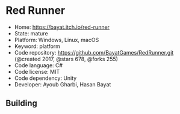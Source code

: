 # Red Runner

- Home: https://bayat.itch.io/red-runner
- State: mature
- Platform: Windows, Linux, macOS
- Keyword: platform
- Code repository: https://github.com/BayatGames/RedRunner.git (@created 2017, @stars 678, @forks 255)
- Code language: C#
- Code license: MIT
- Code dependency: Unity
- Developer: Ayoub Gharbi, Hasan Bayat

## Building
